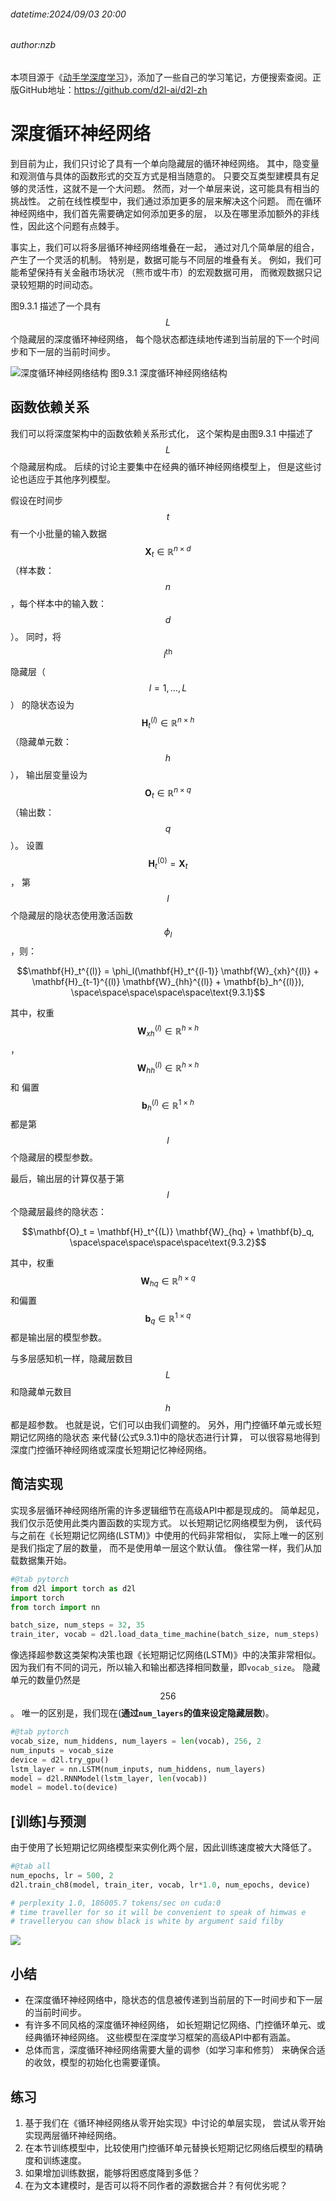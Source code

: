 ###### datetime:2024/09/03 20:00

###### author:nzb

本项目源于《[动手学深度学习](https://github.com/d2l-ai/d2l-zh)》，添加了一些自己的学习笔记，方便搜索查阅。正版GitHub地址：https://github.com/d2l-ai/d2l-zh

# 深度循环神经网络

到目前为止，我们只讨论了具有一个单向隐藏层的循环神经网络。
其中，隐变量和观测值与具体的函数形式的交互方式是相当随意的。
只要交互类型建模具有足够的灵活性，这就不是一个大问题。
然而，对一个单层来说，这可能具有相当的挑战性。
之前在线性模型中，我们通过添加更多的层来解决这个问题。
而在循环神经网络中，我们首先需要确定如何添加更多的层，
以及在哪里添加额外的非线性，因此这个问题有点棘手。

事实上，我们可以将多层循环神经网络堆叠在一起，
通过对几个简单层的组合，产生了一个灵活的机制。
特别是，数据可能与不同层的堆叠有关。
例如，我们可能希望保持有关金融市场状况
（熊市或牛市）的宏观数据可用，
而微观数据只记录较短期的时间动态。

图9.3.1 描述了一个具有$$L$$个隐藏层的深度循环神经网络，
每个隐状态都连续地传递到当前层的下一个时间步和下一层的当前时间步。

![深度循环神经网络结构](../img/deep-rnn.svg)
图9.3.1 深度循环神经网络结构

## 函数依赖关系

我们可以将深度架构中的函数依赖关系形式化，
这个架构是由图9.3.1 中描述了$$L$$个隐藏层构成。
后续的讨论主要集中在经典的循环神经网络模型上，
但是这些讨论也适应于其他序列模型。

假设在时间步$$t$$有一个小批量的输入数据
$$\mathbf{X}_t \in \mathbb{R}^{n \times d}$$
（样本数：$$n$$，每个样本中的输入数：$$d$$）。
同时，将$$l^\mathrm{th}$$隐藏层（$$l=1,\ldots,L$$）
的隐状态设为$$\mathbf{H}_t^{(l)}  \in \mathbb{R}^{n \times h}$$
（隐藏单元数：$$h$$），
输出层变量设为$$\mathbf{O}_t \in \mathbb{R}^{n \times q}$$
（输出数：$$q$$）。
设置$$\mathbf{H}_t^{(0)} = \mathbf{X}_t$$，
第$$l$$个隐藏层的隐状态使用激活函数$$\phi_l$$，则：

$$\mathbf{H}_t^{(l)} = \phi_l(\mathbf{H}_t^{(l-1)} \mathbf{W}_{xh}^{(l)} + \mathbf{H}_{t-1}^{(l)} \mathbf{W}_{hh}^{(l)}  + \mathbf{b}_h^{(l)}), \space\space\space\space\space\text{9.3.1}$$

其中，权重$$\mathbf{W}_{xh}^{(l)} \in \mathbb{R}^{h \times h}$$，
$$\mathbf{W}_{hh}^{(l)} \in \mathbb{R}^{h \times h}$$和
偏置$$\mathbf{b}_h^{(l)} \in \mathbb{R}^{1 \times h}$$
都是第$$l$$个隐藏层的模型参数。

最后，输出层的计算仅基于第$$l$$个隐藏层最终的隐状态：

$$\mathbf{O}_t = \mathbf{H}_t^{(L)} \mathbf{W}_{hq} + \mathbf{b}_q, \space\space\space\space\space\text{9.3.2}$$

其中，权重$$\mathbf{W}_{hq} \in \mathbb{R}^{h \times q}$$和偏置$$\mathbf{b}_q \in \mathbb{R}^{1 \times q}$$都是输出层的模型参数。

与多层感知机一样，隐藏层数目$$L$$和隐藏单元数目$$h$$都是超参数。
也就是说，它们可以由我们调整的。
另外，用门控循环单元或长短期记忆网络的隐状态
来代替(公式9.3.1)中的隐状态进行计算，
可以很容易地得到深度门控循环神经网络或深度长短期记忆神经网络。

## 简洁实现

实现多层循环神经网络所需的许多逻辑细节在高级API中都是现成的。
简单起见，我们仅示范使用此类内置函数的实现方式。
以长短期记忆网络模型为例，
该代码与之前在《长短期记忆网络(LSTM)》中使用的代码非常相似，
实际上唯一的区别是我们指定了层的数量，
而不是使用单一层这个默认值。
像往常一样，我们从加载数据集开始。


```python
#@tab pytorch
from d2l import torch as d2l
import torch
from torch import nn

batch_size, num_steps = 32, 35
train_iter, vocab = d2l.load_data_time_machine(batch_size, num_steps)
```

像选择超参数这类架构决策也跟《长短期记忆网络(LSTM)》中的决策非常相似。
因为我们有不同的词元，所以输入和输出都选择相同数量，即`vocab_size`。
隐藏单元的数量仍然是$$256$$。
唯一的区别是，我们现在(**通过`num_layers`的值来设定隐藏层数**)。

```python
#@tab pytorch
vocab_size, num_hiddens, num_layers = len(vocab), 256, 2
num_inputs = vocab_size
device = d2l.try_gpu()
lstm_layer = nn.LSTM(num_inputs, num_hiddens, num_layers)
model = d2l.RNNModel(lstm_layer, len(vocab))
model = model.to(device)
```

## [**训练**]与预测

由于使用了长短期记忆网络模型来实例化两个层，因此训练速度被大大降低了。

```python
#@tab all
num_epochs, lr = 500, 2
d2l.train_ch8(model, train_iter, vocab, lr*1.0, num_epochs, device)

# perplexity 1.0, 186005.7 tokens/sec on cuda:0
# time traveller for so it will be convenient to speak of himwas e
# travelleryou can show black is white by argument said filby
```

![](../img/output_deep-rnn_d70a11_30_1.svg)

## 小结

* 在深度循环神经网络中，隐状态的信息被传递到当前层的下一时间步和下一层的当前时间步。
* 有许多不同风格的深度循环神经网络，
  如长短期记忆网络、门控循环单元、或经典循环神经网络。
  这些模型在深度学习框架的高级API中都有涵盖。
* 总体而言，深度循环神经网络需要大量的调参（如学习率和修剪）
  来确保合适的收敛，模型的初始化也需要谨慎。

## 练习

1. 基于我们在《循环神经网络从零开始实现》中讨论的单层实现，
   尝试从零开始实现两层循环神经网络。
2. 在本节训练模型中，比较使用门控循环单元替换长短期记忆网络后模型的精确度和训练速度。
3. 如果增加训练数据，能够将困惑度降到多低？
4. 在为文本建模时，是否可以将不同作者的源数据合并？有何优劣呢？